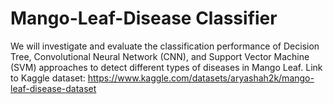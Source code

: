 # Mango-Leaf-Disease Classifier 
We will investigate and evaluate the classification performance of Decision Tree, Convolutional Neural Network (CNN), and Support Vector Machine (SVM) approaches to detect different types of diseases in Mango Leaf.
Link to Kaggle dataset: https://www.kaggle.com/datasets/aryashah2k/mango-leaf-disease-dataset
